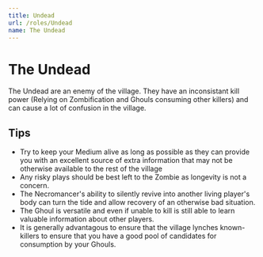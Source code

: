 ```yaml
---
title: Undead
url: /roles/Undead
name: The Undead
---
```


# The Undead

The Undead are an enemy of the village. They have an inconsistant kill power (Relying on Zombification and Ghouls consuming other killers) and can cause a lot of confusion in the village.

## Tips

- Try to keep your Medium alive as long as possible as they can provide you with an excellent source of extra information that may not be otherwise available to the rest of the village
- Any risky plays should be best left to the Zombie as longevity is not a concern.
- The Necromancer's ability to silently revive into another living player's body can turn the tide and allow recovery of an otherwise bad situation.
- The Ghoul is versatile and even if unable to kill is still able to learn valuable information about other players.
- It is generally advantagous to ensure that the village lynches known-killers to ensure that you have a good pool of candidates for consumption by your Ghouls.
